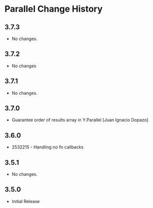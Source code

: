 Parallel Change History
=======================

3.7.3
-----

* No changes.

3.7.2
-----

* No changes

3.7.1
-----

* No changes.

3.7.0
-----

* Guarantee order of results array in Y.Parallel [Juan Ignacio Dopazo]

3.6.0
-----

* 2532215 - Handling no fn callbacks

3.5.1
-----

  * No changes.

3.5.0
-----

  * Initial Release
